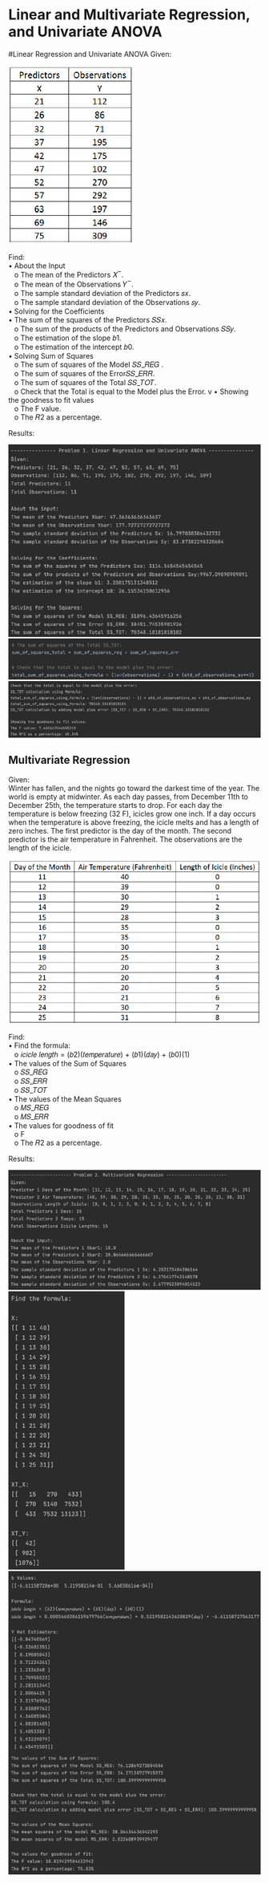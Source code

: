 # Linear and Multivariate Regression, and Univariate ANOVA

#Linear Regression and Univariate ANOVA
Given: <br />

![Given1](https://github.com/Eddie-Carrizales/Linear-and-Multivariate-Regression-and-Univariate-ANOVA/blob/main/Images/Given1.png)

Find:  <br />
• About the Input  <br /> 
&nbsp;&nbsp;&nbsp;o The mean of the Predictors 𝑋 ̅ .  <br />
&nbsp;&nbsp;&nbsp;o The mean of the Observations 𝑌 ̅ .  <br />
&nbsp;&nbsp;&nbsp;o The sample standard deviation of the Predictors 𝑠𝑥.  <br />
&nbsp;&nbsp;&nbsp;o The sample standard deviation of the Observations 𝑠𝑦.  <br />
• Solving for the Coefficients  <br />
• The sum of the squares of the Predictors 𝑆𝑆𝑥.  <br />
&nbsp;&nbsp;&nbsp;o The sum of the products of the Predictors and Observations 𝑆𝑆𝑦.  <br />
&nbsp;&nbsp;&nbsp;o The estimation of the slope 𝑏1.  <br />
&nbsp;&nbsp;&nbsp;o The estimation of the intercept 𝑏0.  <br />
• Solving Sum of Squares  <br />
&nbsp;&nbsp;&nbsp;o The sum of squares of the Model 𝑆𝑆_𝑅𝐸𝐺 .  <br />
&nbsp;&nbsp;&nbsp;o The sum of squares of the Error𝑆𝑆_𝐸𝑅𝑅.  <br />
&nbsp;&nbsp;&nbsp;o The sum of squares of the Total 𝑆𝑆_𝑇𝑂𝑇.  <br />
&nbsp;&nbsp;&nbsp;o Check that the Total is equal to the Model plus the Error. v
• Showing the goodness to fit values  <br />
&nbsp;&nbsp;&nbsp;o The F value.  <br />
&nbsp;&nbsp;&nbsp;o The 𝑅2 as a percentage.  <br />

Results: <br />

![Results1](https://github.com/Eddie-Carrizales/Linear-and-Multivariate-Regression-and-Univariate-ANOVA/blob/main/Images/Results1.png)
![Results2](https://github.com/Eddie-Carrizales/Linear-and-Multivariate-Regression-and-Univariate-ANOVA/blob/main/Images/Results2.png)
![Results3](https://github.com/Eddie-Carrizales/Linear-and-Multivariate-Regression-and-Univariate-ANOVA/blob/main/Images/Results3.png)

## Multivariate Regression

Given:  <br />
Winter has fallen, and the nights go toward the darkest time of the year. The world is empty at
midwinter. As each day passes, from December 11th to December 25th, the temperature starts to
drop. For each day the temperature is below freezing (32 F), icicles grow one inch. If a day
occurs when the temperature is above freezing, the icicle melts and has a length of zero inches.
The first predictor is the day of the month. The second predictor is the air temperature in
Fahrenheit. The observations are the length of the icicle.

![Given2](https://github.com/Eddie-Carrizales/Linear-and-Multivariate-Regression-and-Univariate-ANOVA/blob/main/Images/Given2.png)

Find:  <br />
• Find the formula:  <br />
&nbsp;&nbsp;&nbsp;o 𝑖𝑐𝑖𝑐𝑙𝑒 𝑙𝑒𝑛𝑔𝑡ℎ = (𝑏2)(𝑡𝑒𝑚𝑝𝑒𝑟𝑎𝑡𝑢𝑟𝑒) + (𝑏1)(𝑑𝑎𝑦) + (𝑏0)(1)  <br />
• The values of the Sum of Squares  <br />
&nbsp;&nbsp;&nbsp;o 𝑆𝑆_𝑅𝐸𝐺  <br />
&nbsp;&nbsp;&nbsp;o 𝑆𝑆_𝐸𝑅𝑅  <br />
&nbsp;&nbsp;&nbsp;o 𝑆𝑆_𝑇𝑂𝑇  <br />
• The values of the Mean Squares  <br />
&nbsp;&nbsp;&nbsp;o 𝑀𝑆_𝑅𝐸𝐺  <br />
&nbsp;&nbsp;&nbsp;o 𝑀𝑆_𝐸𝑅𝑅  <br />
• The values for goodness of fit  <br />
&nbsp;&nbsp;&nbsp;o F  <br />
&nbsp;&nbsp;&nbsp;o The 𝑅2 as a percentage.  <br />

Results: <br />

![Results4](https://github.com/Eddie-Carrizales/Linear-and-Multivariate-Regression-and-Univariate-ANOVA/blob/main/Images/Results4.png) <br />
![Results5](https://github.com/Eddie-Carrizales/Linear-and-Multivariate-Regression-and-Univariate-ANOVA/blob/main/Images/Results5.png) <br />
![Results6](https://github.com/Eddie-Carrizales/Linear-and-Multivariate-Regression-and-Univariate-ANOVA/blob/main/Images/Results6.png) <br />
